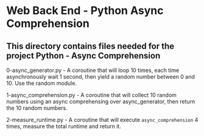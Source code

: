 # Web Back End - Python Async Comprehension
## This directory contains files needed for the project Python - Async Comprehension

0-async_generator.py - A coroutine that will loop 10 times, each time asynchronously wait 1 second, then yield a random number between 0 and 10. Use the random module.

1-async_comprehension.py - A coroutine that will collect 10 random numbers using an async comprehensing over async_generator, then return the 10 random numbers.

2-measure_runtime.py - A coroutine that will execute `async_comprehension` 4 times, measure the total runtime and return it.

